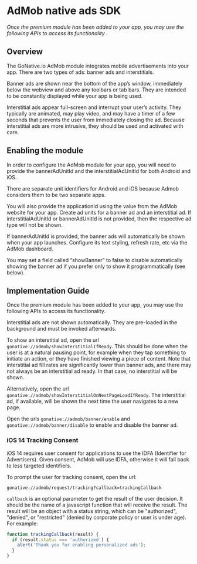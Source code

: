 # AdMob native ads SDK

_Once the premium module has been added to your app, you may use the following APIs to access its functionality._

## Overview

The GoNative.io AdMob module integrates mobile advertisements into your app. There are two types of ads: banner ads and interstitials.

Banner ads are shown near the bottom of the app’s window, immediately below the webview and above any toolbars or tab bars. They are intended to be constantly displayed while your app is being used.

Interstitial ads appear full-screen and interrupt your user’s activity. They typically are animated, may play video, and may have a timer of a few seconds that prevents the user from immediately closing the ad. Because interstitial ads are more intrusive, they should be used and activated with care.

## Enabling the module

In order to configure the AdMob module for your app, you will need to provide the bannerAdUnitId and the interstitialAdUnitId for both Android and iOS. 

There are separate unit identifiers for Android and iOS because Admob considers them to be two separate apps.

You will also provide the applicationId using the value from the AdMob website for your app. Create ad units for a banner ad and an interstitial ad. If interstitialAdUnitId or bannerAdUnitId is not provided, then the respective ad type will not be shown.

If bannerAdUnitId is provided, the banner ads will automatically be shown when your app launches. Configure its text styling, refresh rate, etc via the AdMob dashboard.

You may set a field called “showBanner” to false to disable automatically showing the banner ad if you prefer only to show it programmatically \(see below\).

## Implementation Guide

Once the premium module has been added to your app, you may use the following APIs to access its functionality.

Interstitial ads are not shown automatically. They are pre-loaded in the background and must be invoked afterwards.

To show an interstitial ad, open the url `gonative://admob/showInterstitialIfReady`. This should be done when the user is at a natural pausing point, for example when they tap something to initiate an action, or they have finished viewing a piece of content. Note that interstitial ad fill rates are significantly lower than banner ads, and there may not always be an interstitial ad ready. In that case, no interstitial will be shown.

Alternatively, open the url `gonative://admob/showInterstitialOnNextPageLoadIfReady`. The interstitial ad, if available, will be shown the next time the user navigates to a new page.

Open the urls `gonative://admob/banner/enable` and `gonative://admob/banner/disable` to enable and disable the banner ad.

### iOS 14 Tracking Consent

iOS 14 requires user consent for applications to use the IDFA \(Identifier for Advertisers\). Given consent, AdMob will use IDFA, otherwise it will fall back to less targeted identifiers.

To prompt the user for tracking consent, open the url:

`gonative://admob/request/tracking?callback=trackingCallback`

`callback` is an optional parameter to get the result of the user decision. It should be the name of a javascript function that will receive the result. The result will be an object with a status string, which can be "authorized", "denied", or "restricted" \(denied by corporate policy or user is under age\). For example:

```javascript
function trackingCallback(result) {
  if (result.status === 'authorized') {
    alert('Thank you for enabling personalized ads');
  }
}
```




